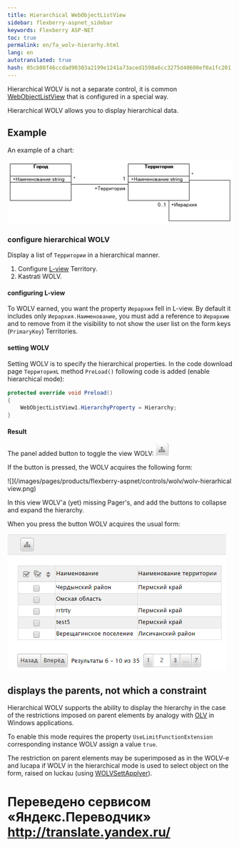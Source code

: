 ```yaml
--- 
title: Hierarchical WebObjectListView 
sidebar: flexberry-aspnet_sidebar 
keywords: Flexberry ASP-NET 
toc: true 
permalink: en/fa_wolv-hierarhy.html 
lang: en 
autotranslated: true 
hash: 05cb08f46ccdad90303a2199e1241a73aced1598a6cc3275d40600ef0a1fc201 
--- 
```


Hierarchical WOLV is not a separate control, it is common [WebObjectListView](fa_web-object-list-view.html) that is configured in a special way. 

Hierarchical WOLV allows you to display hierarchical data. 

## Example 

An example of a chart: 

![](/images/pages/products/flexberry-aspnet/controls/wolv/wolv-hierarhy-diagramm.png) 

### configure hierarchical WOLV 

Display a list of `Территории` in a hierarchical manner. 

1. Configure [L-view](fd_l-view.html) Territory. 
2. Kastrati WOLV. 

#### configuring L-view 

To WOLV earned, you want the property `Иерархия` fell in L-view. By default it includes only `Иерархия.Наименование`, you must add a reference to `Иерархию` and to remove from it the visibility to not show the user list on the form keys (`PrimaryKey`) Territories. 

#### setting WOLV 

Setting WOLV is to specify the hierarchical properties. In the code download page `ТерриторияL` method `PreLoad()` following code is added (enable hierarchical mode): 

```csharp
protected override void Preload()
{
    WebObjectListView1.HierarchyProperty = Hierarchy;
}
``` 

#### Result 

The panel added button to toggle the view WOLV: ![](/images/pages/products/flexberry-aspnet/controls/wolv/wolv-hierarhical-panel.png) 

If the button is pressed, the WOLV acquires the following form: 

![](/images/pages/products/flexberry-aspnet/controls/wolv/wolv-hierarhical view.png) 

In this view WOLV'a (yet) missing Pager's, and add the buttons to collapse and expand the hierarchy. 

When you press the button WOLV acquires the usual form: 

![](/images/pages/products/flexberry-aspnet/controls/wolv/wolv-simple-view.png) 

## displays the parents, not which a constraint 

Hierarchical WOLV supports the ability to display the hierarchy in the case of the restrictions imposed on parent elements by analogy with [OLV](fw_objectlistview.html) in Windows applications. 

To enable this mode requires the property `UseLimitFunctionExtension` corresponding instance WOLV assign a value `true`. 

The restriction on parent elements may be superimposed as in the WOLV-e and lucapa if WOLV in the hierarchical mode is used to select object on the form, raised on luckau (using [WOLVSettApplyer](fa_wolv-sett-applyer.html)). 





 # Переведено сервисом «Яндекс.Переводчик» http://translate.yandex.ru/